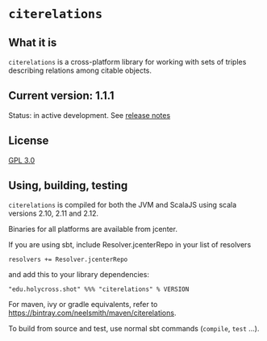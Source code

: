# `citerelations`


## What it is

`citerelations` is a cross-platform library for working with sets of triples describing relations among citable objects.

## Current version: 1.1.1

Status:  in active development.  See [release notes](releases.md)

## License

[GPL 3.0](https://opensource.org/licenses/gpl-3.0.html)


## Using, building, testing

`citerelations` is compiled for both the JVM and ScalaJS using scala versions 2.10, 2.11 and 2.12.


Binaries for all platforms are available from jcenter.

If you are using sbt, include Resolver.jcenterRepo in your list of resolvers

    resolvers += Resolver.jcenterRepo

and add this to your library dependencies:

    "edu.holycross.shot" %%% "citerelations" % VERSION

For maven, ivy or gradle equivalents, refer to https://bintray.com/neelsmith/maven/citerelations.

To build from source and test, use normal sbt commands (`compile`, `test` ...).
